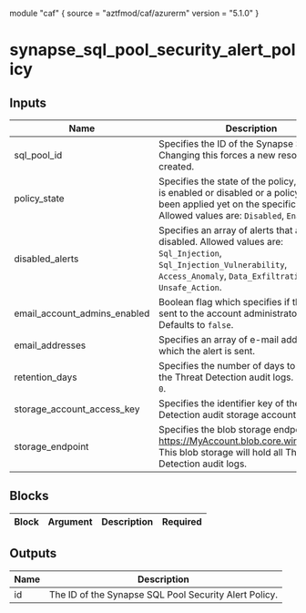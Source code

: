 module "caf" {
  source  = "aztfmod/caf/azurerm"
  version = "5.1.0"
}

# synapse_sql_pool_security_alert_policy

## Inputs
| Name | Description | Type | Required |
|------|-------------|------|:--------:|
|sql_pool_id| Specifies the ID of the Synapse SQL Pool. Changing this forces a new resource to be created.||True|
|policy_state| Specifies the state of the policy, whether it is enabled or disabled or a policy has not been applied yet on the specific SQL pool. Allowed values are: `Disabled`, `Enabled`.||True|
|disabled_alerts| Specifies an array of alerts that are disabled. Allowed values are: `Sql_Injection`, `Sql_Injection_Vulnerability`, `Access_Anomaly`, `Data_Exfiltration`, `Unsafe_Action`.||False|
|email_account_admins_enabled| Boolean flag which specifies if the alert is sent to the account administrators or not. Defaults to `false`.||False|
|email_addresses| Specifies an array of e-mail addresses to which the alert is sent.||False|
|retention_days| Specifies the number of days to keep in the Threat Detection audit logs. Defaults to `0`.||False|
|storage_account_access_key| Specifies the identifier key of the Threat Detection audit storage account.||False|
|storage_endpoint| Specifies the blob storage endpoint (e.g. https://MyAccount.blob.core.windows.net). This blob storage will hold all Threat Detection audit logs.||False|

## Blocks
| Block | Argument | Description | Required |
|-------|----------|-------------|----------|

## Outputs
| Name | Description |
|------|-------------|
|id|The ID of the Synapse SQL Pool Security Alert Policy.|||

